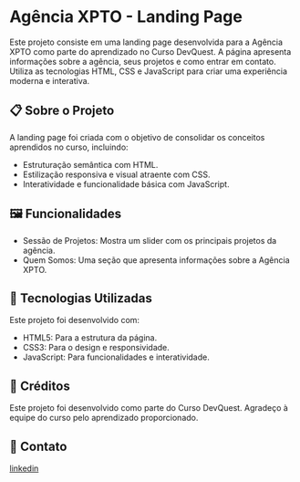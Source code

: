 # Agência XPTO - Landing Page

Este projeto consiste em uma landing page desenvolvida para a Agência XPTO como parte do aprendizado no Curso DevQuest. A página apresenta informações sobre a agência, seus projetos e como entrar em contato. Utiliza as tecnologias HTML, CSS e JavaScript para criar uma experiência moderna e interativa.

## 📋 Sobre o Projeto

A landing page foi criada com o objetivo de consolidar os conceitos aprendidos no curso, incluindo:
- Estruturação semântica com HTML.
- Estilização responsiva e visual atraente com CSS.
- Interatividade e funcionalidade básica com JavaScript.

## 🖼️ Funcionalidades

- Sessão de Projetos: Mostra um slider com os principais projetos da agência.
- Quem Somos: Uma seção que apresenta informações sobre a Agência XPTO.

## 🚀 Tecnologias Utilizadas

Este projeto foi desenvolvido com:
- HTML5: Para a estrutura da página.
- CSS3: Para o design e responsividade.
- JavaScript: Para funcionalidades e interatividade.

## 📝 Créditos

Este projeto foi desenvolvido como parte do Curso DevQuest. Agradeço à equipe do curso pelo aprendizado proporcionado.

## 📧 Contato
[linkedin](https://www.linkedin.com/in/daniel-alves-9872392a7/)